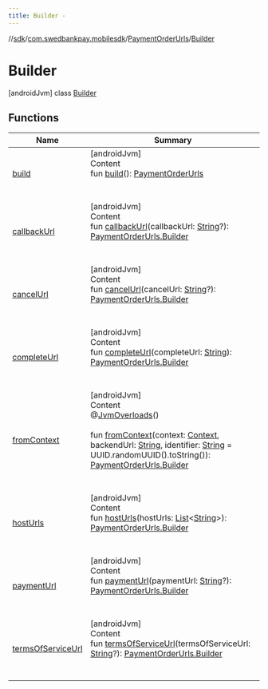 ```yaml
---
title: Builder -
---
```

//[sdk](../../../../index)/[com.swedbankpay.mobilesdk](../../index)/[PaymentOrderUrls](../index)/[Builder](index)



# Builder  
 [androidJvm] class [Builder](index)   


## Functions  
  
|  Name |  Summary | 
|---|---|
| <a name="com.swedbankpay.mobilesdk/PaymentOrderUrls.Builder/build/#/PointingToDeclaration/"></a>[build](build)| <a name="com.swedbankpay.mobilesdk/PaymentOrderUrls.Builder/build/#/PointingToDeclaration/"></a>[androidJvm]  <br>Content  <br>fun [build](build)(): [PaymentOrderUrls](../index)  <br><br><br>|
| <a name="com.swedbankpay.mobilesdk/PaymentOrderUrls.Builder/callbackUrl/#kotlin.String?/PointingToDeclaration/"></a>[callbackUrl](callback-url)| <a name="com.swedbankpay.mobilesdk/PaymentOrderUrls.Builder/callbackUrl/#kotlin.String?/PointingToDeclaration/"></a>[androidJvm]  <br>Content  <br>fun [callbackUrl](callback-url)(callbackUrl: [String](https://kotlinlang.org/api/latest/jvm/stdlib/kotlin/-string/index.html)?): [PaymentOrderUrls.Builder](index)  <br><br><br>|
| <a name="com.swedbankpay.mobilesdk/PaymentOrderUrls.Builder/cancelUrl/#kotlin.String?/PointingToDeclaration/"></a>[cancelUrl](cancel-url)| <a name="com.swedbankpay.mobilesdk/PaymentOrderUrls.Builder/cancelUrl/#kotlin.String?/PointingToDeclaration/"></a>[androidJvm]  <br>Content  <br>fun [cancelUrl](cancel-url)(cancelUrl: [String](https://kotlinlang.org/api/latest/jvm/stdlib/kotlin/-string/index.html)?): [PaymentOrderUrls.Builder](index)  <br><br><br>|
| <a name="com.swedbankpay.mobilesdk/PaymentOrderUrls.Builder/completeUrl/#kotlin.String/PointingToDeclaration/"></a>[completeUrl](complete-url)| <a name="com.swedbankpay.mobilesdk/PaymentOrderUrls.Builder/completeUrl/#kotlin.String/PointingToDeclaration/"></a>[androidJvm]  <br>Content  <br>fun [completeUrl](complete-url)(completeUrl: [String](https://kotlinlang.org/api/latest/jvm/stdlib/kotlin/-string/index.html)): [PaymentOrderUrls.Builder](index)  <br><br><br>|
| <a name="com.swedbankpay.mobilesdk/PaymentOrderUrls.Builder/fromContext/#android.content.Context#kotlin.String#kotlin.String/PointingToDeclaration/"></a>[fromContext](from-context)| <a name="com.swedbankpay.mobilesdk/PaymentOrderUrls.Builder/fromContext/#android.content.Context#kotlin.String#kotlin.String/PointingToDeclaration/"></a>[androidJvm]  <br>Content  <br>@[JvmOverloads](https://kotlinlang.org/api/latest/jvm/stdlib/kotlin.jvm/-jvm-overloads/index.html)()  <br>  <br>fun [fromContext](from-context)(context: [Context](https://developer.android.com/reference/kotlin/android/content/Context.html), backendUrl: [String](https://kotlinlang.org/api/latest/jvm/stdlib/kotlin/-string/index.html), identifier: [String](https://kotlinlang.org/api/latest/jvm/stdlib/kotlin/-string/index.html) = UUID.randomUUID().toString()): [PaymentOrderUrls.Builder](index)  <br><br><br>|
| <a name="com.swedbankpay.mobilesdk/PaymentOrderUrls.Builder/hostUrls/#kotlin.collections.List[kotlin.String]/PointingToDeclaration/"></a>[hostUrls](host-urls)| <a name="com.swedbankpay.mobilesdk/PaymentOrderUrls.Builder/hostUrls/#kotlin.collections.List[kotlin.String]/PointingToDeclaration/"></a>[androidJvm]  <br>Content  <br>fun [hostUrls](host-urls)(hostUrls: [List](https://kotlinlang.org/api/latest/jvm/stdlib/kotlin.collections/-list/index.html)<[String](https://kotlinlang.org/api/latest/jvm/stdlib/kotlin/-string/index.html)>): [PaymentOrderUrls.Builder](index)  <br><br><br>|
| <a name="com.swedbankpay.mobilesdk/PaymentOrderUrls.Builder/paymentUrl/#kotlin.String?/PointingToDeclaration/"></a>[paymentUrl](payment-url)| <a name="com.swedbankpay.mobilesdk/PaymentOrderUrls.Builder/paymentUrl/#kotlin.String?/PointingToDeclaration/"></a>[androidJvm]  <br>Content  <br>fun [paymentUrl](payment-url)(paymentUrl: [String](https://kotlinlang.org/api/latest/jvm/stdlib/kotlin/-string/index.html)?): [PaymentOrderUrls.Builder](index)  <br><br><br>|
| <a name="com.swedbankpay.mobilesdk/PaymentOrderUrls.Builder/termsOfServiceUrl/#kotlin.String?/PointingToDeclaration/"></a>[termsOfServiceUrl](terms-of-service-url)| <a name="com.swedbankpay.mobilesdk/PaymentOrderUrls.Builder/termsOfServiceUrl/#kotlin.String?/PointingToDeclaration/"></a>[androidJvm]  <br>Content  <br>fun [termsOfServiceUrl](terms-of-service-url)(termsOfServiceUrl: [String](https://kotlinlang.org/api/latest/jvm/stdlib/kotlin/-string/index.html)?): [PaymentOrderUrls.Builder](index)  <br><br><br>|

